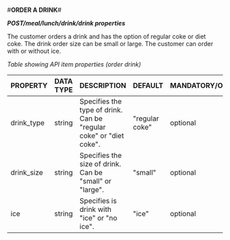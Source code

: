 #**ORDER A DRINK**# 

*__POST/meal/lunch/drink/drink properties__*

The customer orders a drink and has the option of regular coke or diet coke. The drink order size can be small or large. The customer can order with or without ice. 

*Table showing API item properties (order drink)*

| PROPERTY   | DATA TYPE | DESCRIPTION                                                          | DEFAULT        | MANDATORY/OPTIONAL |
|------------|-----------|----------------------------------------------------------------------|----------------|--------------------|
| drink_type | string    | Specifies the type of drink.  Can be "regular coke" or  "diet coke". | "regular coke" | optional           |
| drink_size | string    | Specifies the size of drink. Can be "small" or "large".              | "small"        | optional           |
| ice        | string    | Specifies is drink with "ice"  or "no ice".                          | "ice"          | optional           |
